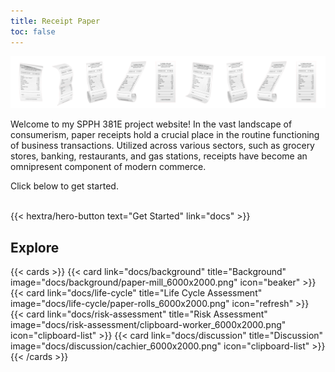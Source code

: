 ```yaml
---
title: Receipt Paper
toc: false
---
```


![Frontpage banner](receipt_6000x1000.png "Image Courtesy of upklyak on Freepik")

Welcome to my SPPH 381E project website! In the vast landscape of consumerism, paper receipts hold a crucial place in the routine functioning of business transactions. Utilized across various sectors, such as grocery stores, banking, restaurants, and gas stations, receipts have become an omnipresent component of modern commerce.

Click below to get started.
<br></br>
<div class="hx-mb-6">
{{< hextra/hero-button text="Get Started" link="docs" >}}
</div>

## Explore

{{< cards >}}
  {{< card link="docs/background" title="Background" image="docs/background/paper-mill_6000x2000.png" icon="beaker" >}}
  {{< card link="docs/life-cycle" title="Life Cycle Assessment" image="docs/life-cycle/paper-rolls_6000x2000.png" icon="refresh" >}}  
  {{< card link="docs/risk-assessment" title="Risk Assessment" image="docs/risk-assessment/clipboard-worker_6000x2000.png" icon="clipboard-list" >}}
  {{< card link="docs/discussion" title="Discussion" image="docs/discussion/cachier_6000x2000.png" icon="clipboard-list" >}}
{{< /cards >}}